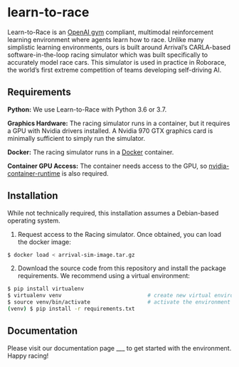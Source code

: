 # learn-to-race

Learn-to-Race is an [OpenAI gym](https://gym.openai.com/) compliant, multimodal reinforcement learning environment where agents learn how to race. Unlike many simplistic learning environments, ours is built around Arrival’s CARLA-based software-in-the-loop racing simulator which was built specifically to accurately model race cars. This simulator is used in practice in Roborace, the world’s first extreme competition of teams developing self-driving AI.


## Requirements

**Python:** We use Learn-to-Race with Python 3.6 or 3.7.

**Graphics Hardware:** The racing simulator runs in a container, but it requires a GPU with Nvidia drivers installed. A Nvidia 970 GTX graphics card is minimally sufficient to simply run the simulator.

**Docker:** The racing simulator runs in a [Docker](https://www.docker.com/get-started) container.

**Container GPU Access:** The container needs access to the GPU, so [nvidia-container-runtime](https://github.com/NVIDIA/nvidia-container-runtime) is also required.

## Installation

While not technically required, this installation assumes a Debian-based operating system.

1. Request access to the Racing simulator. Once obtained, you can load the docker image:

```bash
$ docker load < arrival-sim-image.tar.gz
```

2. Download the source code from this repository and install the package requirements. We recommend using a virtual environment:

```bash
$ pip install virtualenv
$ virtualenv venv                           # create new virtual environment
$ source venv/bin/activate                  # activate the environment
(venv) $ pip install -r requirements.txt 
```

## Documentation

Please visit our documentation page ___ to get started with the environment. Happy racing!
